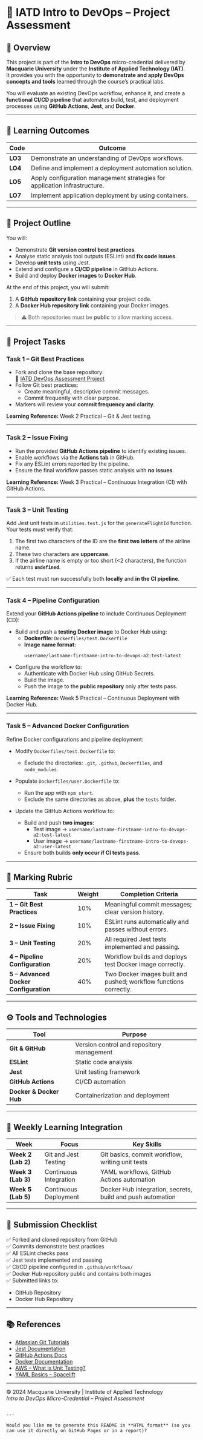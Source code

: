 
# 🧩 IATD Intro to DevOps – Project Assessment

## 📘 Overview
This project is part of the **Intro to DevOps** micro-credential delivered by **Macquarie University** under the **Institute of Applied Technology (IAT)**.  
It provides you with the opportunity to **demonstrate and apply DevOps concepts and tools** learned through the course’s practical labs.

You will evaluate an existing DevOps workflow, enhance it, and create a **functional CI/CD pipeline** that automates build, test, and deployment processes using **GitHub Actions**, **Jest**, and **Docker**.

---

## 🎯 Learning Outcomes

| Code | Outcome |
|------|----------|
| **LO3** | Demonstrate an understanding of DevOps workflows. |
| **LO4** | Define and implement a deployment automation solution. |
| **LO5** | Apply configuration management strategies for application infrastructure. |
| **LO7** | Implement application deployment by using containers. |

---

## 🧱 Project Outline

You will:
- Demonstrate **Git version control best practices**.
- Analyse static analysis tool outputs (ESLint) and **fix code issues**.
- Develop **unit tests** using Jest.
- Extend and configure a **CI/CD pipeline** in GitHub Actions.
- Build and deploy **Docker images** to **Docker Hub**.

At the end of this project, you will submit:
1. A **GitHub repository link** containing your project code.
2. A **Docker Hub repository link** containing your Docker images.

> ⚠️ Both repositories must be **public** to allow marking access.

---

## 🧩 Project Tasks

### **Task 1 – Git Best Practices**
- Fork and clone the base repository:  
  🔗 [IATD DevOps Assessment Project](https://github.com/Institute-of-Applied-Technology/IATD-devops-assessment-project)
- Follow Git best practices:
  - Create meaningful, descriptive commit messages.
  - Commit frequently with clear purpose.
- Markers will review your **commit frequency and clarity**.

**Learning Reference:** Week 2 Practical – Git & Jest testing.

---

### **Task 2 – Issue Fixing**
- Run the provided **GitHub Actions pipeline** to identify existing issues.
- Enable workflows via the **Actions tab** in GitHub.
- Fix any ESLint errors reported by the pipeline.
- Ensure the final workflow passes static analysis with **no issues**.

**Learning Reference:** Week 3 Practical – Continuous Integration (CI) with GitHub Actions.

---

### **Task 3 – Unit Testing**
Add Jest unit tests in `utilities.test.js` for the `generateFlightId` function.  
Your tests must verify that:
1. The first two characters of the ID are the **first two letters** of the airline name.  
2. These two characters are **uppercase**.  
3. If the airline name is empty or too short (<2 characters), the function returns **`undefined`**.

✅ Each test must run successfully both **locally** and **in the CI pipeline**.

---

### **Task 4 – Pipeline Configuration**
Extend your **GitHub Actions pipeline** to include Continuous Deployment (CD):
- Build and push a **testing Docker image** to Docker Hub using:
  - **Dockerfile:** `Dockerfiles/test.Dockerfile`
  - **Image name format:**  
    ```
    username/lastname-firstname-intro-to-devops-a2:test-latest
    ```
- Configure the workflow to:
  - Authenticate with Docker Hub using GitHub Secrets.
  - Build the image.
  - Push the image to the **public repository** only after tests pass.

**Learning Reference:** Week 5 Practical – Continuous Deployment with Docker Hub.

---

### **Task 5 – Advanced Docker Configuration**
Refine Docker configurations and pipeline deployment:

- Modify `Dockerfiles/test.Dockerfile` to:
  - Exclude the directories: `.git`, `.github`, `Dockerfiles`, and `node_modules`.

- Populate `Dockerfiles/user.Dockerfile` to:
  - Run the app with `npm start`.
  - Exclude the same directories as above, **plus** the `tests` folder.

- Update the GitHub Actions workflow to:
  - Build and push **two images**:
    - Test image → `username/lastname-firstname-intro-to-devops-a2:test-latest`
    - User image → `username/lastname-firstname-intro-to-devops-a2:user-latest`
  - Ensure both builds **only occur if CI tests pass**.

---

## 🧠 Marking Rubric

| Task | Weight | Completion Criteria |
|------|--------|----------------------|
| **1 – Git Best Practices** | 10% | Meaningful commit messages; clear version history. |
| **2 – Issue Fixing** | 10% | ESLint runs automatically and passes without errors. |
| **3 – Unit Testing** | 20% | All required Jest tests implemented and passing. |
| **4 – Pipeline Configuration** | 20% | Workflow builds and deploys test Docker image correctly. |
| **5 – Advanced Docker Configuration** | 40% | Two Docker images built and pushed; workflow functions correctly. |

---

## ⚙️ Tools and Technologies

| Tool | Purpose |
|------|----------|
| **Git & GitHub** | Version control and repository management |
| **ESLint** | Static code analysis |
| **Jest** | Unit testing framework |
| **GitHub Actions** | CI/CD automation |
| **Docker & Docker Hub** | Containerization and deployment |

---

## 🧪 Weekly Learning Integration

| Week | Focus | Key Skills |
|------|--------|------------|
| **Week 2 (Lab 2)** | Git and Jest Testing | Git basics, commit workflow, writing unit tests |
| **Week 3 (Lab 3)** | Continuous Integration | YAML workflows, GitHub Actions automation |
| **Week 5 (Lab 5)** | Continuous Deployment | Docker Hub integration, secrets, build and push automation |

---

## 🚀 Submission Checklist

✅ Forked and cloned repository from GitHub  
✅ Commits demonstrate best practices  
✅ All ESLint checks pass  
✅ Jest tests implemented and passing  
✅ CI/CD pipeline configured in `.github/workflows/`  
✅ Docker Hub repository public and contains both images  
✅ Submitted links to:
- GitHub Repository  
- Docker Hub Repository  

---

## 📚 References

- [Atlassian Git Tutorials](https://www.atlassian.com/git/tutorials)
- [Jest Documentation](https://jestjs.io/docs/getting-started)
- [GitHub Actions Docs](https://docs.github.com/en/actions)
- [Docker Documentation](https://docs.docker.com/)
- [AWS – What is Unit Testing?](https://aws.amazon.com/what-is/unit-testing/)
- [YAML Basics – Spacelift](https://spacelift.io/blog/yaml)

---

© 2024 Macquarie University | Institute of Applied Technology  
*Intro to DevOps Micro-Credential – Project Assessment*
````

---

Would you like me to generate this README in **HTML format** (so you can use it directly on GitHub Pages or in a report)?
